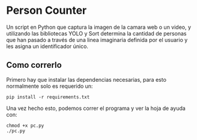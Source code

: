 # Person Counter

Un script en Python que captura la imagen de la camara web o un video, y utilizando las bibliotecas YOLO y Sort determina la cantidad de personas que han pasado a través de una linea imaginaria definida por el usuario y les asigna un identificador único.

## Como correrlo

Primero hay que instalar las dependencias necesarias, para esto normalmente
solo es requerido un:
```
pip install -r requirements.txt
```

Una vez hecho esto, podemos correr el programa y ver la hoja de ayuda con:
```
chmod +x pc.py
./pc.py
```
